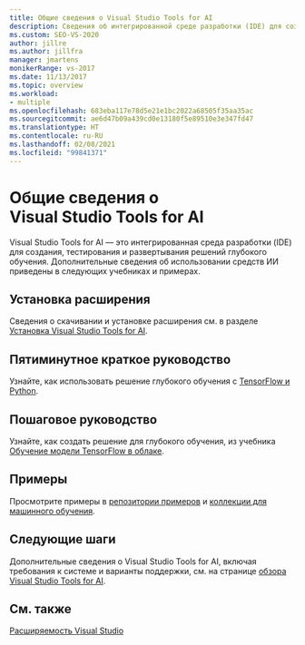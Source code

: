 ```yaml
---
title: Общие сведения о Visual Studio Tools for AI
description: Сведения об интегрированной среде разработки (IDE) для создания, тестирования и развертывания решений глубокого обучения Visual Studio Tools for AI.
ms.custom: SEO-VS-2020
author: jillre
ms.author: jillfra
manager: jmartens
monikerRange: vs-2017
ms.date: 11/13/2017
ms.topic: overview
ms.workload:
- multiple
ms.openlocfilehash: 683eba117e78d5e21e1bc2022a68505f35aa35ac
ms.sourcegitcommit: ae6d47b09a439cd0e13180f5e89510e3e347fd47
ms.translationtype: HT
ms.contentlocale: ru-RU
ms.lasthandoff: 02/08/2021
ms.locfileid: "99841371"
---
```

# <a name="overview-of-visual-studio-tools-for-ai"></a>Общие сведения о Visual Studio Tools for AI

Visual Studio Tools for AI — это интегрированная среда разработки (IDE) для создания, тестирования и развертывания решений глубокого обучения. Дополнительные сведения об использовании средств ИИ приведены в следующих учебниках и примерах.

## <a name="install-the-extension"></a>Установка расширения

Сведения о скачивании и установке расширения см. в разделе [Установка Visual Studio Tools for AI](installation.md).

## <a name="5-minute-quickstart"></a>Пятиминутное краткое руководство

Узнайте, как использовать решение глубокого обучения с [TensorFlow и Python](tensorflow-local.md).

## <a name="step-by-step-tutorial"></a>Пошаговое руководство

Узнайте, как создать решение для глубокого обучения, из учебника [Обучение модели TensorFlow в облаке](tensorflow-vm.md).

## <a name="samples"></a>Примеры

Просмотрите примеры в [репозитории примеров](https://github.com/Microsoft/samples-for-ai) и [коллекции для машинного обучения](https://gallery.cortanaintelligence.com/projects).

## <a name="next-steps"></a>Следующие шаги

Дополнительные сведения о Visual Studio Tools for AI, включая требования к системе и варианты поддержки, см. на странице [обзора Visual Studio Tools for AI](about-ai-tools.md).

## <a name="see-also"></a>См. также
[Расширяемость Visual Studio](../extensibility/index.yml?view=vs-2017&preserve-view=true)